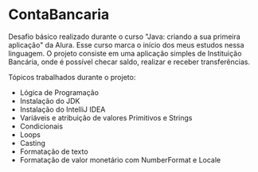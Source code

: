 # ContaBancaria
Desafio básico realizado durante o curso "Java: criando a sua primeira aplicação" da Alura. Esse curso marca o início dos meus estudos nessa linguagem. O projeto consiste em uma aplicação simples de Instituição Bancária, onde é possível checar saldo, realizar e receber transferências.

Tópicos trabalhados durante o projeto: 
- Lógica de Programação
- Instalação do JDK
- Instalação do IntelliJ IDEA
- Variáveis e atribuição de valores Primitivos e Strings
- Condicionais
- Loops
- Casting 
- Formatação de texto
- Formatação de valor monetário com NumberFormat e Locale
